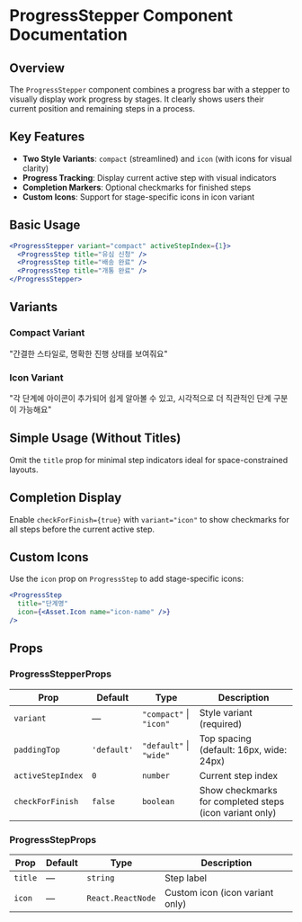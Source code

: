 # ProgressStepper Component Documentation

## Overview

The `ProgressStepper` component combines a progress bar with a stepper to visually display work progress by stages. It clearly shows users their current position and remaining steps in a process.

## Key Features

- **Two Style Variants**: `compact` (streamlined) and `icon` (with icons for visual clarity)
- **Progress Tracking**: Display current active step with visual indicators
- **Completion Markers**: Optional checkmarks for finished steps
- **Custom Icons**: Support for stage-specific icons in icon variant

## Basic Usage

```jsx
<ProgressStepper variant="compact" activeStepIndex={1}>
  <ProgressStep title="유심 신청" />
  <ProgressStep title="배송 완료" />
  <ProgressStep title="개통 완료" />
</ProgressStepper>
```

## Variants

### Compact Variant
"간결한 스타일로, 명확한 진행 상태를 보여줘요"

### Icon Variant
"각 단계에 아이콘이 추가되어 쉽게 알아볼 수 있고, 시각적으로 더 직관적인 단계 구분이 가능해요"

## Simple Usage (Without Titles)

Omit the `title` prop for minimal step indicators ideal for space-constrained layouts.

## Completion Display

Enable `checkForFinish={true}` with `variant="icon"` to show checkmarks for all steps before the current active step.

## Custom Icons

Use the `icon` prop on `ProgressStep` to add stage-specific icons:

```jsx
<ProgressStep
  title="단계명"
  icon={<Asset.Icon name="icon-name" />}
/>
```

## Props

### ProgressStepperProps

| Prop | Default | Type | Description |
|------|---------|------|-------------|
| `variant` | — | `"compact"` \| `"icon"` | Style variant (required) |
| `paddingTop` | `'default'` | `"default"` \| `"wide"` | Top spacing (default: 16px, wide: 24px) |
| `activeStepIndex` | `0` | `number` | Current step index |
| `checkForFinish` | `false` | `boolean` | Show checkmarks for completed steps (icon variant only) |

### ProgressStepProps

| Prop | Default | Type | Description |
|------|---------|------|-------------|
| `title` | — | `string` | Step label |
| `icon` | — | `React.ReactNode` | Custom icon (icon variant only) |
